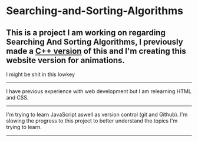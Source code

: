 # Searching-and-Sorting-Algorithms
This is a project I am working on regarding Searching And Sorting Algorithms, I previously made a [C++ version](https://github.com/Neph1llim/CPP-Searching-and-Sorting-Algorithms) of this and I'm creating this website version for animations.
---

I might be shit in this lowkey

---

I have previous experience with web development but I am relearning HTML and CSS. 

---

I'm trying to learn JavaScript aswell as version control (git and Github). I'm slowing the progress to this project to better understand the topics I'm trying to learn.

---
